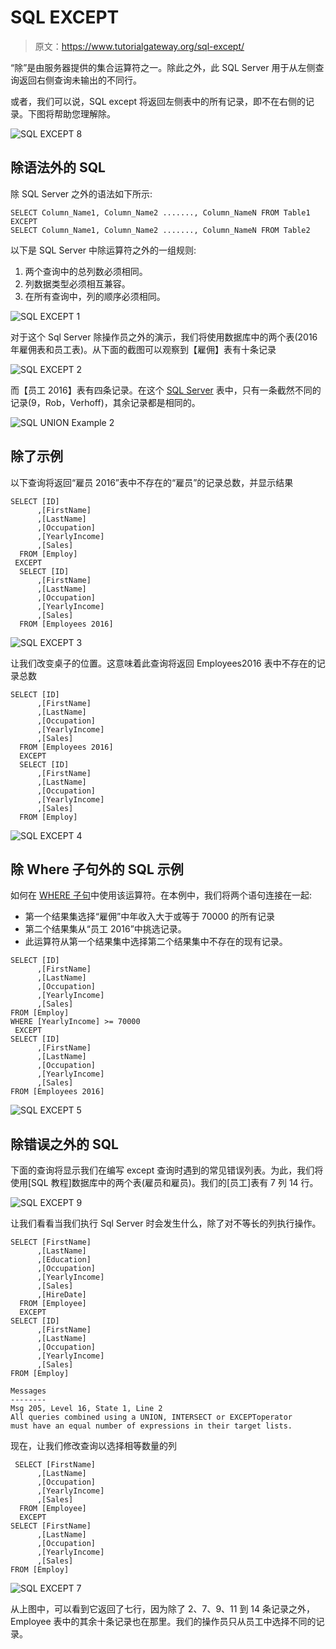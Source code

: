 # SQL EXCEPT

> 原文：<https://www.tutorialgateway.org/sql-except/>

“除”是由服务器提供的集合运算符之一。除此之外，此 SQL Server 用于从左侧查询返回右侧查询未输出的不同行。

或者，我们可以说，SQL except 将返回左侧表中的所有记录，即不在右侧的记录。下图将帮助您理解除。

![SQL EXCEPT 8](img/b14818c1d64e2458cca88a5e273b9228.png)

## 除语法外的 SQL

除 SQL Server 之外的语法如下所示:

```
SELECT Column_Name1, Column_Name2 ......., Column_NameN FROM Table1
EXCEPT
SELECT Column_Name1, Column_Name2 ......., Column_NameN FROM Table2
```

以下是 SQL Server 中除运算符之外的一组规则:

1.  两个查询中的总列数必须相同。
2.  列数据类型必须相互兼容。
3.  在所有查询中，列的顺序必须相同。

![SQL EXCEPT 1](img/9e88b097df51ba081400cadb28c5eb1e.png)

对于这个 Sql Server 除操作员之外的演示，我们将使用数据库中的两个表(2016 年雇佣表和员工表)。从下面的截图可以观察到【雇佣】表有十条记录

![SQL EXCEPT 2](img/5e26d23b6254606e00990fa4122c1cbe.png)

而【员工 2016】表有四条记录。在这个 [SQL Server](https://www.tutorialgateway.org/sql/) 表中，只有一条截然不同的记录(9，Rob，Verhoff)，其余记录都是相同的。

![SQL UNION Example 2](img/e5c3e49440e6095ab67f5794da023bde.png)

## 除了示例

以下查询将返回“雇员 2016”表中不存在的“雇员”的记录总数，并显示结果

```
SELECT [ID]
      ,[FirstName]
      ,[LastName]
      ,[Occupation]
      ,[YearlyIncome]
      ,[Sales]
  FROM [Employ]
 EXCEPT
  SELECT [ID]
      ,[FirstName]
      ,[LastName]
      ,[Occupation]
      ,[YearlyIncome]
      ,[Sales]
  FROM [Employees 2016]
```

![SQL EXCEPT 3](img/0e3b08772dc9f9136583cb7e32fc23bc.png)

让我们改变桌子的位置。这意味着此查询将返回 Employees2016 表中不存在的记录总数

```
SELECT [ID]
      ,[FirstName]
      ,[LastName]
      ,[Occupation]
      ,[YearlyIncome]
      ,[Sales]
  FROM [Employees 2016]
  EXCEPT
  SELECT [ID]
      ,[FirstName]
      ,[LastName]
      ,[Occupation]
      ,[YearlyIncome]
      ,[Sales]
  FROM [Employ]

```

![SQL EXCEPT 4](img/981624954b282865f75b1ab2c83e174f.png)

## 除 Where 子句外的 SQL 示例

如何在 [WHERE 子句](https://www.tutorialgateway.org/sql-where-clause/)中使用该运算符。在本例中，我们将两个语句连接在一起:

*   第一个结果集选择“雇佣”中年收入大于或等于 70000 的所有记录
*   第二个结果集从“员工 2016”中挑选记录。
*   此运算符从第一个结果集中选择第二个结果集中不存在的现有记录。

```
SELECT [ID]
      ,[FirstName]
      ,[LastName]
      ,[Occupation]
      ,[YearlyIncome]
      ,[Sales]
FROM [Employ]
WHERE [YearlyIncome] >= 70000
 EXCEPT
SELECT [ID]
      ,[FirstName]
      ,[LastName]
      ,[Occupation]
      ,[YearlyIncome]
      ,[Sales]
FROM [Employees 2016]
```

![SQL EXCEPT 5](img/e3d0bc22a8c57972dedd7b48c8788508.png)

## 除错误之外的 SQL

下面的查询将显示我们在编写 except 查询时遇到的常见错误列表。为此，我们将使用[SQL 教程]数据库中的两个表(雇员和雇员)。我们的[员工]表有 7 列 14 行。

![SQL EXCEPT 9](img/8e88d9a3f44b31e38c0fbd081d67faf8.png)

让我们看看当我们执行 Sql Server 时会发生什么，除了对不等长的列执行操作。

```
SELECT [FirstName]
      ,[LastName]
      ,[Education]
      ,[Occupation]
      ,[YearlyIncome]
      ,[Sales]
      ,[HireDate]
  FROM [Employee]
  EXCEPT
SELECT [ID]
      ,[FirstName]
      ,[LastName]
      ,[Occupation]
      ,[YearlyIncome]
      ,[Sales]
FROM [Employ]
```

```
Messages
--------
Msg 205, Level 16, State 1, Line 2
All queries combined using a UNION, INTERSECT or EXCEPToperator 
must have an equal number of expressions in their target lists.
```

现在，让我们修改查询以选择相等数量的列

```
 SELECT [FirstName]
      ,[LastName]
      ,[Occupation]
      ,[YearlyIncome]
      ,[Sales]
  FROM [Employee]
  EXCEPT
SELECT [FirstName]
      ,[LastName]
      ,[Occupation]
      ,[YearlyIncome]
      ,[Sales]
FROM [Employ]
```

![SQL EXCEPT 7](img/c8b4f17e7f44f3dd1c6bd8a39e38508c.png)

从上图中，可以看到它返回了七行，因为除了 2、7、9、11 到 14 条记录之外，Employee 表中的其余十条记录也在那里。我们的操作员只从员工中选择不同的记录。